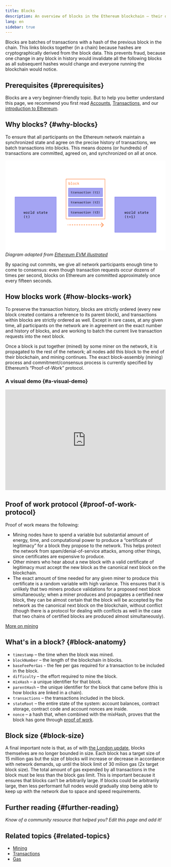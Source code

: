 ```yaml
---
title: Blocks
description: An overview of blocks in the Ethereum blockchain – their data structure, why they're needed, and how they're made.
lang: en
sidebar: true
---
```


Blocks are batches of transactions with a hash of the previous block in the chain. This links blocks together (in a chain) because hashes are cryptographically derived from the block data. This prevents fraud, because one change in any block in history would invalidate all the following blocks as all subsequent hashes would change and everyone running the blockchain would notice.

## Prerequisites {#prerequisites}

Blocks are a very beginner-friendly topic. But to help you better understand this page, we recommend you first read [Accounts](/developers/docs/accounts/), [Transactions](/developers/docs/transactions/), and our [introduction to Ethereum](/developers/docs/intro-to-ethereum/).

<!--The content below was provided by Brian Gu with exception of "what's in a block"-->

## Why blocks? {#why-blocks}

To ensure that all participants on the Ethereum network maintain a synchronized state and agree on the precise history of transactions, we batch transactions into blocks. This means dozens (or hundreds) of transactions are committed, agreed on, and synchronized on all at once.

![A diagram showing transaction in a block causing state changes](./tx-block.png)
_Diagram adapted from [Ethereum EVM illustrated](https://takenobu-hs.github.io/downloads/ethereum_evm_illustrated.pdf)_

By spacing out commits, we give all network participants enough time to come to consensus: even though transaction requests occur dozens of times per second, blocks on Ethereum are committed approximately once every fifteen seconds.

## How blocks work {#how-blocks-work}

To preserve the transaction history, blocks are strictly ordered (every new block created contains a reference to its parent block), and transactions within blocks are strictly ordered as well. Except in rare cases, at any given time, all participants on the network are in agreement on the exact number and history of blocks, and are working to batch the current live transaction requests into the next block.

Once a block is put together (mined) by some miner on the network, it is propagated to the rest of the network; all nodes add this block to the end of their blockchain, and mining continues. The exact block-assembly (mining) process and commitment/consensus process is currently specified by Ethereum’s “Proof-of-Work” protocol.

### A visual demo {#a-visual-demo}

<iframe width="100%" height="315" src="https://www.youtube.com/embed/_160oMzblY8" frameborder="0" allow="accelerometer; autoplay; clipboard-write; encrypted-media; gyroscope; picture-in-picture" allowfullscreen></iframe>

## Proof of work protocol {#proof-of-work-protocol}

Proof of work means the following:

- Mining nodes have to spend a variable but substantial amount of energy, time, and computational power to produce a “certificate of legitimacy” for a block they propose to the network. This helps protect the network from spam/denial-of-service attacks, among other things, since certificates are expensive to produce.
- Other miners who hear about a new block with a valid certificate of legitimacy must accept the new block as the canonical next block on the blockchain.
- The exact amount of time needed for any given miner to produce this certificate is a random variable with high variance. This ensures that it is unlikely that two miners produce validations for a proposed next block simultaneously; when a miner produces and propagates a certified new block, they can be almost certain that the block will be accepted by the network as the canonical next block on the blockchain, without conflict (though there is a protocol for dealing with conflicts as well in the case that two chains of certified blocks are produced almost simultaneously).

[More on mining](/developers/docs/consensus-mechanisms/pow/mining/)

## What's in a block? {#block-anatomy}

- `timestamp` – the time when the block was mined.
- `blockNumber` – the length of the blockchain in blocks.
- `baseFeePerGas` - the fee per gas required for a transaction to be included in the block.
- `difficulty` – the effort required to mine the block.
- `mixHash` – a unique identifier for that block.
- `parentHash` – the unique identifier for the block that came before (this is how blocks are linked in a chain).
- `transactions` – the transactions included in the block.
- `stateRoot` – the entire state of the system: account balances, contract storage, contract code and account nonces are inside.
- `nonce` – a hash that, when combined with the mixHash, proves that the block has gone through [proof of work](/developers/docs/consensus-mechanisms/pow/).

## Block size {#block-size}

A final important note is that, as of with [the London update](/history/#london), blocks themselves are no longer bounded in size. Each block has a target size of 15 million gas but the size of blocks will increase or decrease in accordance with network demands, up until the block limit of 30 milion gas (2x target block size). The total amount of gas expended by all transactions in the block must be less than the block gas limit. This is important because it ensures that blocks can’t be arbitrarily large. If blocks could be arbitrarily large, then less performant full nodes would gradually stop being able to keep up with the network due to space and speed requirements.

## Further reading {#further-reading}

_Know of a community resource that helped you? Edit this page and add it!_

## Related topics {#related-topics}

- [Mining](/developers/docs/consensus-mechanisms/pow/mining/)
- [Transactions](/developers/docs/transactions/)
- [Gas](/developers/docs/gas/)
